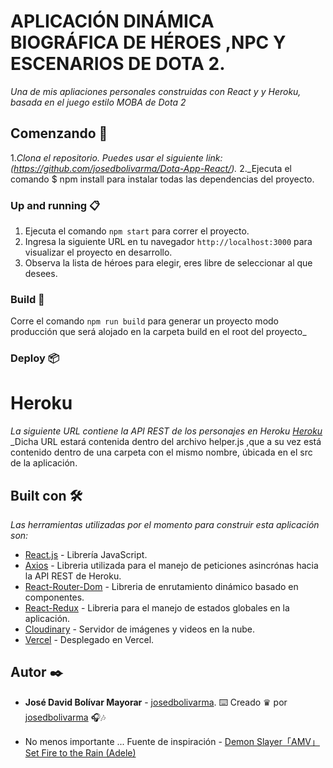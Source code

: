 # APLICACIÓN DINÁMICA BIOGRÁFICA DE HÉROES ,NPC Y ESCENARIOS DE DOTA 2.

_Una de mis apliaciones personales construidas con React y y Heroku, basada en el juego estilo MOBA de Dota 2_

## Comenzando 🚀

1._Clona el repositorio. Puedes usar el siguiente link: (https://github.com/josedbolivarma/Dota-App-React/)._
2._Ejecuta el comando $ npm install para instalar todas las dependencias del proyecto.

### Up and running 📋

1. Ejecuta el comando `npm start` para correr el proyecto.
2. Ingresa la siguiente URL en tu navegador `http://localhost:3000` para visualizar el proyecto en desarrollo.
3. Observa la lista de héroes para elegir, eres libre de seleccionar al que desees.

### Build 🔧

Corre el comando `npm run build` para generar un proyecto modo producción que será alojado en la carpeta build en el root del proyecto_

### Deploy 📦
# Heroku
_La siguiente URL contiene la API REST de los personajes en Heroku [Heroku](https://app-dota2-v1.herokuapp.com/heroes/)_
_Dicha URL estará contenida dentro del archivo helper.js ,que a su vez está contenido dentro de una carpeta con el mismo nombre, úbicada en el src de la aplicación.

## Built con 🛠️

_Las herramientas utilizadas por el momento para construir esta aplicación son:_

- [React.js](https://reactjs.org/) - Librería JavaScript.
- [Axios](https://axios-http.com/es/) - Libreria utilizada para el manejo de peticiones asincrónas hacia la API REST de Heroku.
- [React-Router-Dom](https://reacttraining.com/react-router/) - Libreria de enrutamiento dinámico basado en componentes.
- [React-Redux](https://redux.js.org/) - Libreria para el manejo de estados globales en la aplicación.
- [Cloudinary](https://cloudinary.com/) - Servidor de imágenes y videos en la nube.
- [Vercel](https://vercel.com/) - Desplegado en Vercel.

## Autor ✒️

- **José David Bolívar Mayorar** - [josedbolivarma](https://github.com/josedbolivarma).
⌨️ Creado ♛ por [josedbolivarma](https://github.com/josedbolivarma/) 🎧🎶 

- No menos importante ... Fuente de inspiración - [Demon Slayer「AMV」Set Fire to the Rain (Adele)](https://www.youtube.com/watch?v=oEIdPlsqavQ)
